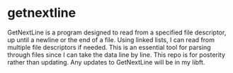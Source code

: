 # getnextline
GetNextLine is a program designed to read from a specified file descriptor, up until a newline or the end of a file.  Using linked lists, I can read from multiple file descriptors if needed.  This is an essential tool for parsing through files since I can take the data line by line.  This repo is for posterity rather than updating.  Any updates to GetNextLine will be in my libft.
